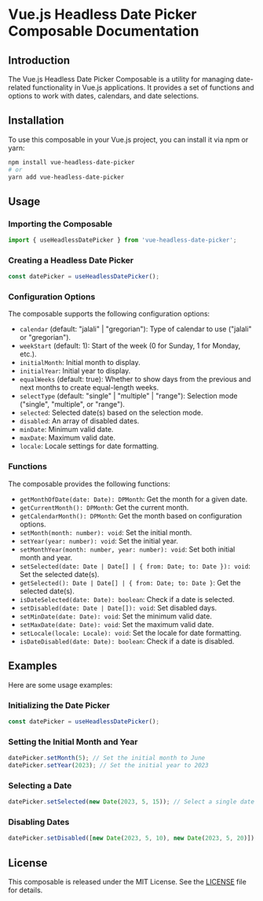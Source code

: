 # Vue.js Headless Date Picker Composable Documentation

## Introduction

The Vue.js Headless Date Picker Composable is a utility for managing date-related functionality in Vue.js applications. It provides a set of functions and options to work with dates, calendars, and date selections.

## Installation

To use this composable in your Vue.js project, you can install it via npm or yarn:

```bash
npm install vue-headless-date-picker
# or
yarn add vue-headless-date-picker
```

## Usage

### Importing the Composable

```javascript
import { useHeadlessDatePicker } from 'vue-headless-date-picker';
```

### Creating a Headless Date Picker

```javascript
const datePicker = useHeadlessDatePicker();
```

### Configuration Options

The composable supports the following configuration options:

- `calendar` (default: "jalali" | "gregorian"): Type of calendar to use ("jalali" or "gregorian").
- `weekStart` (default: 1): Start of the week (0 for Sunday, 1 for Monday, etc.).
- `initialMonth`: Initial month to display.
- `initialYear`: Initial year to display.
- `equalWeeks` (default: true): Whether to show days from the previous and next months to create equal-length weeks.
- `selectType` (default: "single" | "multiple" | "range"): Selection mode ("single", "multiple", or "range").
- `selected`: Selected date(s) based on the selection mode.
- `disabled`: An array of disabled dates.
- `minDate`: Minimum valid date.
- `maxDate`: Maximum valid date.
- `locale`: Locale settings for date formatting.

### Functions

The composable provides the following functions:

- `getMonthOfDate(date: Date): DPMonth`: Get the month for a given date.
- `getCurrentMonth(): DPMonth`: Get the current month.
- `getCalendarMonth(): DPMonth`: Get the month based on configuration options.
- `setMonth(month: number): void`: Set the initial month.
- `setYear(year: number): void`: Set the initial year.
- `setMonthYear(month: number, year: number): void`: Set both initial month and year.
- `setSelected(date: Date | Date[] | { from: Date; to: Date }): void`: Set the selected date(s).
- `getSelected(): Date | Date[] | { from: Date; to: Date }`: Get the selected date(s).
- `isDateSelected(date: Date): boolean`: Check if a date is selected.
- `setDisabled(date: Date | Date[]): void`: Set disabled days.
- `setMinDate(date: Date): void`: Set the minimum valid date.
- `setMaxDate(date: Date): void`: Set the maximum valid date.
- `setLocale(locale: Locale): void`: Set the locale for date formatting.
- `isDateDisabled(date: Date): boolean`: Check if a date is disabled.

## Examples

Here are some usage examples:

### Initializing the Date Picker

```javascript
const datePicker = useHeadlessDatePicker();
```

### Setting the Initial Month and Year

```javascript
datePicker.setMonth(5); // Set the initial month to June
datePicker.setYear(2023); // Set the initial year to 2023
```

### Selecting a Date

```javascript
datePicker.setSelected(new Date(2023, 5, 15)); // Select a single date
```

### Disabling Dates

```javascript
datePicker.setDisabled([new Date(2023, 5, 10), new Date(2023, 5, 20)]); // Disable specific dates
```

## License

This composable is released under the MIT License. See the [LICENSE](LICENSE) file for details.
